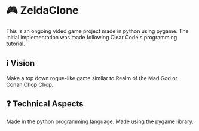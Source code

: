 # 🎮 ZeldaClone
This is an ongoing video game project made in python using pygame. The initial implementation was made following Clear Code's programming tutorial. 

## ℹ️ Vision
Make a top down rogue-like game similar to Realm of the Mad God or Conan Chop Chop. 

## ❓ Technical Aspects
Made in the python programming language. Made using the pygame library.
